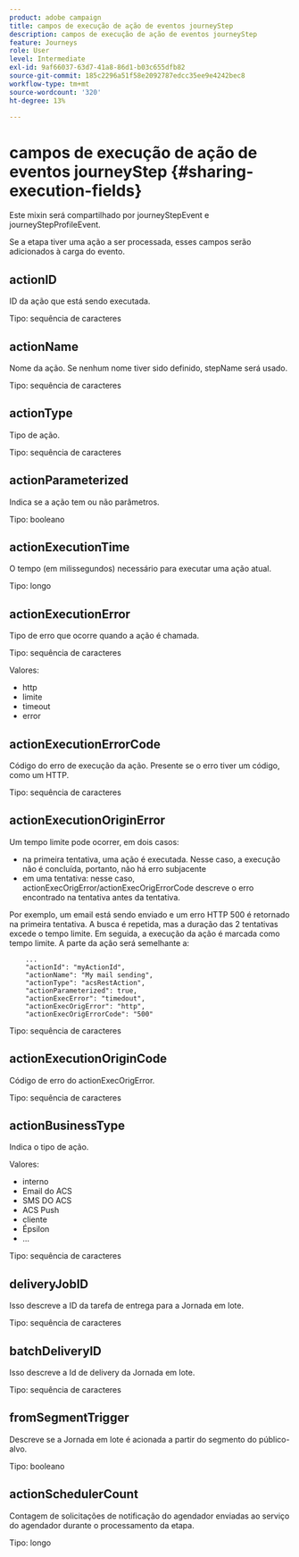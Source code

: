 ```yaml
---
product: adobe campaign
title: campos de execução de ação de eventos journeyStep
description: campos de execução de ação de eventos journeyStep
feature: Journeys
role: User
level: Intermediate
exl-id: 9af66037-63d7-41a8-86d1-b03c655dfb82
source-git-commit: 185c2296a51f58e2092787edcc35ee9e4242bec8
workflow-type: tm+mt
source-wordcount: '320'
ht-degree: 13%

---
```


# campos de execução de ação de eventos journeyStep {#sharing-execution-fields}

Este mixin será compartilhado por journeyStepEvent e journeyStepProfileEvent.

Se a etapa tiver uma ação a ser processada, esses campos serão adicionados à carga do evento.

## actionID

ID da ação que está sendo executada.

Tipo: sequência de caracteres

## actionName

Nome da ação. Se nenhum nome tiver sido definido, stepName será usado.

Tipo: sequência de caracteres

## actionType

Tipo de ação.

Tipo: sequência de caracteres

## actionParameterized

Indica se a ação tem ou não parâmetros.

Tipo: booleano

## actionExecutionTime

O tempo (em milissegundos) necessário para executar uma ação atual.

Tipo: longo

## actionExecutionError

Tipo de erro que ocorre quando a ação é chamada.

Tipo: sequência de caracteres

Valores:
* http
* limite
* timeout
* error

## actionExecutionErrorCode

Código do erro de execução da ação. Presente se o erro tiver um código, como um HTTP.

Tipo: sequência de caracteres

## actionExecutionOriginError

Um tempo limite pode ocorrer, em dois casos:

* na primeira tentativa, uma ação é executada. Nesse caso, a execução não é concluída, portanto, não há erro subjacente
* em uma tentativa: nesse caso, actionExecOrigError/actionExecOrigErrorCode descreve o erro encontrado na tentativa antes da tentativa.

Por exemplo, um email está sendo enviado e um erro HTTP 500 é retornado na primeira tentativa. A busca é repetida, mas a duração das 2 tentativas excede o tempo limite. Em seguida, a execução da ação é marcada como tempo limite. A parte da ação será semelhante a:

```
    ...
    "actionId": "myActionId",
    "actionName": "My mail sending",
    "actionType": "acsRestAction",
    "actionParameterized": true,
    "actionExecError": "timedout",
    "actionExecOrigError": "http",
    "actionExecOrigErrorCode": "500"
```

Tipo: sequência de caracteres

## actionExecutionOriginCode

Código de erro do actionExecOrigError.

Tipo: sequência de caracteres

## actionBusinessType

Indica o tipo de ação.

Valores:

* interno
* Email do ACS
* SMS DO ACS
* ACS Push
* cliente
* Épsilon
* ...

Tipo: sequência de caracteres

## deliveryJobID

Isso descreve a ID da tarefa de entrega para a Jornada em lote.

Tipo: sequência de caracteres

## batchDeliveryID

Isso descreve a Id de delivery da Jornada em lote.

Tipo: sequência de caracteres

## fromSegmentTrigger

Descreve se a Jornada em lote é acionada a partir do segmento do público-alvo.

Tipo: booleano

## actionSchedulerCount

Contagem de solicitações de notificação do agendador enviadas ao serviço do agendador durante o processamento da etapa.

Tipo: longo
